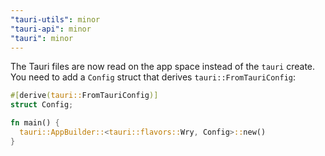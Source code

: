 ```yaml
---
"tauri-utils": minor
"tauri-api": minor
"tauri": minor
---
```


The Tauri files are now read on the app space instead of the `tauri` create.
You need to add a `Config` struct that derives `tauri::FromTauriConfig`:
```rust
#[derive(tauri::FromTauriConfig)]
struct Config;

fn main() {
  tauri::AppBuilder::<tauri::flavors::Wry, Config>::new()
}
```
